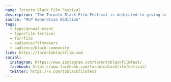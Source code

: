 ```yaml
---
name: Toronto Black Film Festival
description: "The Toronto Black Film Festival is dedicated to giving unique voices in cinema the opportunity to present audiences with new ways of looking at the world. A dynamic, refreshing and audacious Festival whose ambition is to encourage the development of the independent film industry and to promote more films on the reality of Black people from around the Globe."
source: "MCP Generative Addition"
tags:
  - type/annual-event
  - type/film-festival
  - for/film
  - audience/filmmakers
  - audience/black-community
link: https://torontoblackfilm.com
social:
  instagram: https://www.instagram.com/torontoblackfilmfest/
  facebook: https://www.facebook.com/torontoblackfilmfestival/
  twitter: https://x.com/toblackfilmfest
---
```

